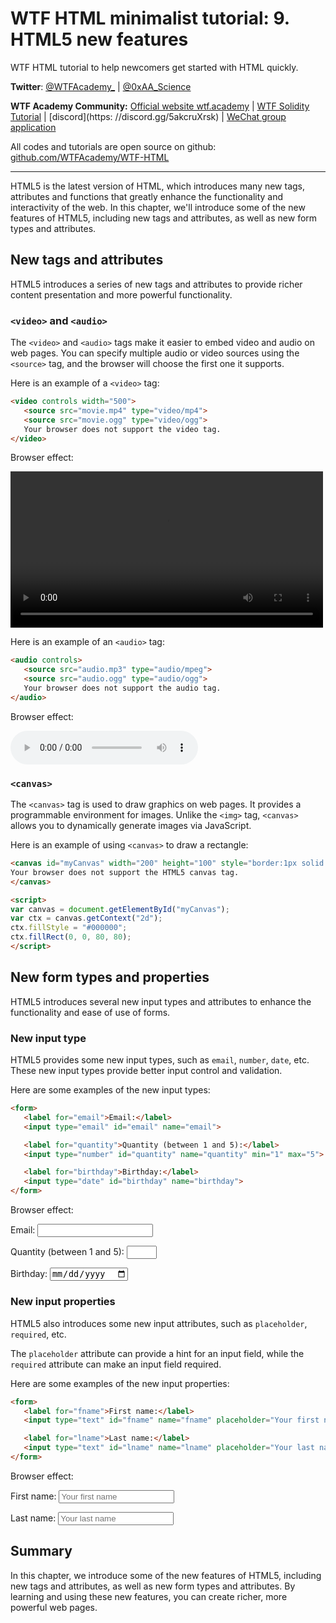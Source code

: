 # WTF HTML minimalist tutorial: 9. HTML5 new features

WTF HTML tutorial to help newcomers get started with HTML quickly.

**Twitter**: [@WTFAcademy_](https://twitter.com/WTFAcademy_) | [@0xAA_Science](https://twitter.com/0xAA_Science)

**WTF Academy Community:** [Official website wtf.academy](https://wtf.academy) | [WTF Solidity Tutorial](https://github.com/AmazingAng/WTFSolidity) | [discord](https: //discord.gg/5akcruXrsk) | [WeChat group application](https://docs.google.com/forms/d/e/1FAIpQLSe4KGT8Sh6sJ7hedQRuIYirOoZK_85miz3dw7vA1-YjodgJ-A/viewform?usp=sf_link)

All codes and tutorials are open source on github: [github.com/WTFAcademy/WTF-HTML](https://github.com/WTFAcademy/WTF-HTML)

---

HTML5 is the latest version of HTML, which introduces many new tags, attributes and functions that greatly enhance the functionality and interactivity of the web. In this chapter, we'll introduce some of the new features of HTML5, including new tags and attributes, as well as new form types and attributes.

## New tags and attributes

HTML5 introduces a series of new tags and attributes to provide richer content presentation and more powerful functionality.

### `<video>` and `<audio>`

The `<video>` and `<audio>` tags make it easier to embed video and audio on web pages. You can specify multiple audio or video sources using the `<source>` tag, and the browser will choose the first one it supports.

Here is an example of a `<video>` tag:

```html
<video controls width="500">
   <source src="movie.mp4" type="video/mp4">
   <source src="movie.ogg" type="video/ogg">
   Your browser does not support the video tag.
</video>
```
Browser effect:

<video controls width="500">
  <source src="movie.mp4" type="video/mp4">
  <source src="movie.ogg" type="video/ogg">
  Your browser does not support the video tag.
</video>


Here is an example of an `<audio>` tag:

```html
<audio controls>
   <source src="audio.mp3" type="audio/mpeg">
   <source src="audio.ogg" type="audio/ogg">
   Your browser does not support the audio tag.
</audio>
```

Browser effect:

<audio controls>
  <source src="audio.mp3" type="audio/mpeg">
  <source src="audio.ogg" type="audio/ogg">
  Your browser does not support the audio tag.
</audio>


### `<canvas>`

The `<canvas>` tag is used to draw graphics on web pages. It provides a programmable environment for images. Unlike the `<img>` tag, `<canvas>` allows you to dynamically generate images via JavaScript.

Here is an example of using `<canvas>` to draw a rectangle:

```html
<canvas id="myCanvas" width="200" height="100" style="border:1px solid #000;">
Your browser does not support the HTML5 canvas tag.
</canvas>

<script>
var canvas = document.getElementById("myCanvas");
var ctx = canvas.getContext("2d");
ctx.fillStyle = "#000000";
ctx.fillRect(0, 0, 80, 80);
</script>
```

## New form types and properties

HTML5 introduces several new input types and attributes to enhance the functionality and ease of use of forms.

### New input type

HTML5 provides some new input types, such as `email`, `number`, `date`, etc. These new input types provide better input control and validation.

Here are some examples of the new input types:

```html
<form>
   <label for="email">Email:</label>
   <input type="email" id="email" name="email">

   <label for="quantity">Quantity (between 1 and 5):</label>
   <input type="number" id="quantity" name="quantity" min="1" max="5">

   <label for="birthday">Birthday:</label>
   <input type="date" id="birthday" name="birthday">
</form>
```

Browser effect:
<form>
   <label for="email">Email:</label>
   <input type="email" id="email" name="email">

   <label for="quantity">Quantity (between 1 and 5):</label>
   <input type="number" id="quantity" name="quantity" min="1" max="5">

   <label for="birthday">Birthday:</label>
   <input type="date" id="birthday" name="birthday">
</form>


### New input properties

HTML5 also introduces some new input attributes, such as `placeholder`, `required`, etc.

The `placeholder` attribute can provide a hint for an input field, while the `required` attribute can make an input field required.

Here are some examples of the new input properties:

```html
<form>
   <label for="fname">First name:</label>
   <input type="text" id="fname" name="fname" placeholder="Your first name" required>

   <label for="lname">Last name:</label>
   <input type="text" id="lname" name="lname" placeholder="Your last name">
</form>
```

Browser effect:

<form>
   <label for="fname">First name:</label>
   <input type="text" id="fname" name="fname" placeholder="Your first name" required>

   <label for="lname">Last name:</label>
   <input type="text" id="lname" name="lname" placeholder="Your last name">
</form>


## Summary

In this chapter, we introduce some of the new features of HTML5, including new tags and attributes, as well as new form types and attributes. By learning and using these new features, you can create richer, more powerful web pages.
